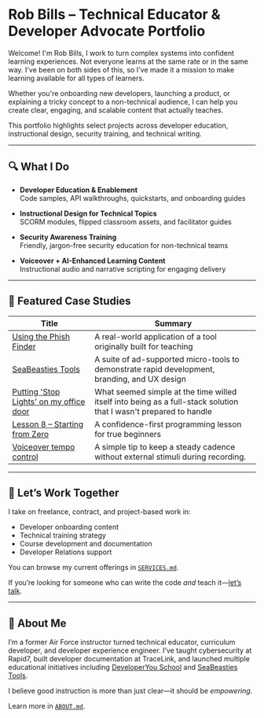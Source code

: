 # Rob Bills – Technical Educator & Developer Advocate Portfolio

Welcome! I'm Rob Bills, I work to turn complex systems into confident learning experiences.  Not everyone learns at the same rate or in the same way.  I've been on both sides of this, so I've made it a mission to make learning available for all types of learners.  

Whether you're onboarding new developers, launching a product, or explaining a tricky concept to a non-technical audience, I can help you create clear, engaging, and scalable content that actually teaches.

This portfolio highlights select projects across developer education, instructional design, security training, and technical writing.

---

## 🔍 What I Do

- **Developer Education & Enablement**  
  Code samples, API walkthroughs, quickstarts, and onboarding guides

- **Instructional Design for Technical Topics**  
  SCORM modules, flipped classroom assets, and facilitator guides

- **Security Awareness Training**  
  Friendly, jargon-free security education for non-technical teams

- **Voiceover + AI-Enhanced Learning Content**  
  Instructional audio and narrative scripting for engaging delivery

---

## 📁 Featured Case Studies

| Title | Summary |
|-------|---------|
| [Using the Phish Finder](case-studies/phish-finder.md) | A real-world application of a tool originally built for teaching |
| [SeaBeasties Tools](case-studies/SeaBeasties-Tools_Case-Study.md) | A suite of ad-supported micro-tools to demonstrate rapid development, branding, and UX design |
| [Putting 'Stop Lights' on my office door](case-studies/stoplights.md) | What seemed simple at the time willed itself into being as a full-stack solution that I wasn't prepared to handle |
| [Lesson 8 – Starting from Zero](case-studies/lesson8-starting-from-zero.md) | A confidence-first programming lesson for true beginners |
| [Voiceover tempo control](case-studies/voice-over-tempo.md) | A simple tip to keep a steady cadence without external stimuli during recording. |

---
## 🤝 Let’s Work Together

I take on freelance, contract, and project-based work in:

- Developer onboarding content
- Technical training strategy
- Course development and documentation
- Developer Relations support

You can browse my current offerings in [`SERVICES.md`](SERVICES.md).

If you’re looking for someone who can write the code *and* teach it—[let’s talk](mailto:robert.al.bills@gmail.com).

---

## 🧭 About Me

I’m a former Air Force instructor turned technical educator, curriculum developer, and developer experience engineer. I’ve taught cybersecurity at Rapid7, built developer documentation at TraceLink, and launched multiple educational initiatives including [DeveloperYou School](https://DeveloperYouSchool.com) and [SeaBeasties Tools](https://seabeasties.tools).

I believe good instruction is more than just clear—it should be *empowering*.

Learn more in [`ABOUT.md`](ABOUT.md).
